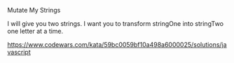 Mutate My Strings

I will give you two strings. I want you to transform stringOne into stringTwo one letter at a time.


https://www.codewars.com/kata/59bc0059bf10a498a6000025/solutions/javascript
